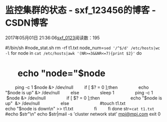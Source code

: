 # 监控集群的状态 - sxf_123456的博客 - CSDN博客
2017年05月01日 21:36:06[sxf_0123](https://me.csdn.net/sxf_123456)阅读数：195
                
#!/bin/sh
#node_stat.sh
rm -rf t1.txt
node_num=`sed '/^$/d' /etc/hosts|wc -l`
for node in `cat /etc/hosts|awk '(NR>=3&&NR<=7){print $2}'`
do
#       echo "node="$node
        ping -c 1 $node &> /dev/null
        if [ $? = 0 ];then
                echo "$node is up" &> /dev/null
        else
                sleep 1
                ping -c 1  $node &> /dev/null
                if [ $? = 0 ];then
                        echo "$node is up"  &> /dev/null
                else
                        #touch t1.txt
                        echo "$node is down\n" >> t1.txt
                fi
        fi
done
str=`cat t1.txt`
#echo $str"\n"
echo $str|mail -s 'cluster network stat' mpi@mpi.com
exit 0
            
